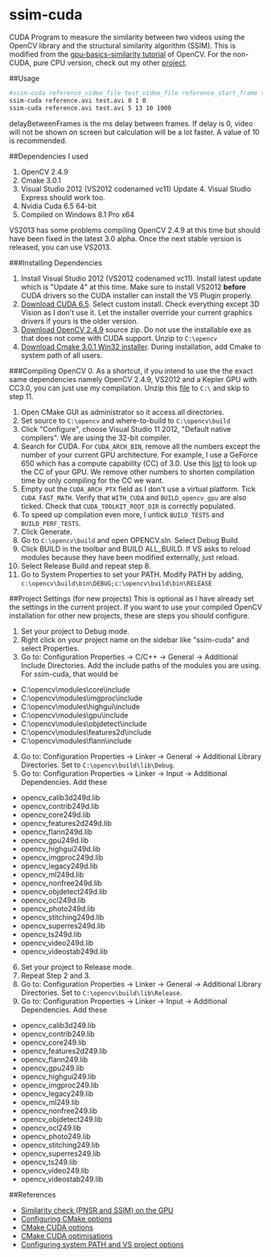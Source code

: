 ssim-cuda
=========

CUDA Program to measure the similarity between two videos using the OpenCV library and the structural similarity algorithm (SSIM). This is modified from the [gpu-basics-similarity tutorial](http://docs.opencv.org/doc/tutorials/gpu/gpu-basics-similarity/gpu-basics-similarity.html) of OpenCV. For the non-CUDA, pure CPU version, check out my other [project](https://github.com/yeokm1/ssim).

##Usage
```bash
#ssim-cuda reference_video_file test_video_file reference_start_frame test_start_frame delayBetweenFrames [numFramesToCompare]
ssim-cuda reference.avi test.avi 0 1 0
ssim-cuda reference.avi test.avi 5 13 10 1000
```

delayBetweenFrames is the ms delay between frames. If delay is 0, video will not be shown on screen but calculation will be a lot faster. A value of 10 is recommended.

##Dependencies I used
1. OpenCV 2.4.9
2. Cmake 3.0.1
3. Visual Studio 2012 (VS2012 codenamed vc11) Update 4. Visual Studio Express should work too.
4. Nvidia Cuda 6.5 64-bit
5. Compiled on Windows 8.1 Pro x64

VS2013 has some problems compiling OpenCV 2.4.9 at this time but should have been fixed in the latest 3.0 alpha. Once the next stable version is released, you can use VS2013.

###Installing Dependencies

1. Install Visual Studio 2012 (VS2012 codenamed vc11). Install latest update which is "Update 4" at this time. Make sure to install VS2012 <b>before</b> CUDA drivers so the CUDA installer can install the VS Plugin properly.
2. [Download CUDA 6.5](https://developer.nvidia.com/cuda-downloads). Select custom install. Check everything except 3D Vision as I don't use it.  Let the installer override your current graphics drivers if yours is the older version.
3. [Download OpenCV 2.4.9](https://github.com/Itseez/opencv/releases) source zip. Do not use the installable exe as that does not come with CUDA support. Unzip to `C:\opencv`
4. [Download Cmake 3.0.1 Win32 installer](http://www.cmake.org/cmake/resources/software.html). During installation, add Cmake to system path of all users.

###Compiling OpenCV
0. As a shortcut, if you intend to use the the exact same dependencies namely OpenCV 2.4.9, VS2012 and a Kepler GPU with CC3.0, you can just use my compilation. Unzip this [file](https://github.com/yeokm1/ssim-cuda/releases/download/v0.0/opencv249cuda.zip) to `C:\` and skip to step 11.
1. Open CMake GUI as administrator so it access all directories.
2. Set source to `C:\opencv` and where-to-build to `C:\opencv\build`
3. Click "Configure", choose Visual Studio 11 2012, "Default native compilers". We are using the 32-bit compiler.
4. Search for CUDA. For `CUDA_ARCH_BIN`, remove all the numbers except the number of your current GPU architecture. For example, I use a GeForce 650 which has a compute capability (CC) of 3.0. Use this [list](https://developer.nvidia.com/cuda-gpus) to look up the CC of your GPU. We remove other numbers to shorten compilation time by only compiling for the CC we want.
5. Empty out the `CUDA_ARCH_PTX` field as I don't use a virtual platform. Tick `CUDA_FAST_MATH`. Verify that `WITH_CUDA` and `BUILD_opencv_gpu` are also ticked. Check that `CUDA_TOOLKIT_ROOT_DIR` is correctly populated.
6. To speed up compilation even more, I untick `BUILD_TESTS` and `BUILD_PERF_TESTS`.
7. Click Generate.
8. Go to `C:\opencv\build` and open OPENCV.sln. Select Debug Build.
9. Click BUILD in the toolbar and BUILD ALL_BUILD. If VS asks to reload modules because they have been modified externally, just reload.
10. Select Release Build and repeat step 8.
11. Go to System Properties to set your PATH. Modify PATH by adding, `c:\opencv\build\bin\DEBUG;c:\opencv\build\bin\RELEASE`

##Project Settings (for new projects)
This is optional as I have already set the settings in the current project. If you want to use your compiled OpenCV installation for other new projects, these are steps you should configure.

1. Set your project to Debug mode.
2. Right click on your project name on the sidebar like "ssim-cuda" and select Properties. 
3. Go to: Configuration Properties -> C/C++ -> General -> Additional Include Directories. Add the include paths of the modules you are using. For ssim-cuda, that would be
 * C:\opencv\modules\core\include
 * C:\opencv\modules\imgproc\include
 * C:\opencv\modules\highgui\include
 * C:\opencv\modules\gpu\include
 * C:\opencv\modules\objdetect\include
 * C:\opencv\modules\features2d\include
 * C:\opencv\modules\flann\include
4. Go to: Configuration Properties -> Linker -> General -> Additional Library Directories. Set to `C:\opencv\build\lib\Debug`. 
5. Go to: Configuration Properties -> Linker -> Input -> Additional Dependencies. Add these
 * opencv_calib3d249d.lib
 * opencv_contrib249d.lib
 * opencv_core249d.lib
 * opencv_features2d249d.lib
 * opencv_flann249d.lib
 * opencv_gpu249d.lib
 * opencv_highgui249d.lib
 * opencv_imgproc249d.lib
 * opencv_legacy249d.lib
 * opencv_ml249d.lib
 * opencv_nonfree249d.lib
 * opencv_objdetect249d.lib
 * opencv_ocl249d.lib
 * opencv_photo249d.lib
 * opencv_stitching249d.lib
 * opencv_superres249d.lib
 * opencv_ts249d.lib
 * opencv_video249d.lib
 * opencv_videostab249d.lib
6. Set your project to Release mode.
7. Repeat Step 2 and 3.
8. Go to: Configuration Properties -> Linker -> General -> Additional Library Directories. Set to `C:\opencv\build\lib\Release`.
9. Go to: Configuration Properties -> Linker -> Input -> Additional Dependencies. Add these
 * opencv_calib3d249.lib
 * opencv_contrib249.lib
 * opencv_core249.lib
 * opencv_features2d249.lib
 * opencv_flann249.lib
 * opencv_gpu249.lib
 * opencv_highgui249.lib
 * opencv_imgproc249.lib
 * opencv_legacy249.lib
 * opencv_ml249.lib
 * opencv_nonfree249.lib
 * opencv_objdetect249.lib
 * opencv_ocl249.lib
 * opencv_photo249.lib
 * opencv_stitching249.lib
 * opencv_superres249.lib
 * opencv_ts249.lib
 * opencv_video249.lib
 * opencv_videostab249.lib

##References
 * [Similarity check (PNSR and SSIM) on the GPU](http://docs.opencv.org/doc/tutorials/gpu/gpu-basics-similarity/gpu-basics-similarity.html)
 * [Configuring CMake options](http://answers.opencv.org/question/13490/cmake-opencv245-git-repository-24-branch-windows-7/)
 * [CMake CUDA options](http://www.programmerfish.com/how-to-build-opencv-2-4-6-with-gpu-module-in-windows/#.U_xsUPmSwjW)
 * [CMake CUDA optimisations](http://answers.opencv.org/question/5090/why-opencv-building-is-so-slow-with-cuda/)
 * [Configuring system PATH and VS project options](http://opencv-srf.blogspot.sg/2013/05/installing-configuring-opencv-with-vs.html)
